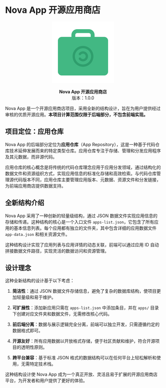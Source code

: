 # Nova App 开源应用商店

<p align="center">
  <img src="logo.svg" alt="Nova App Logo" width="200">
</p>

<p align="center">
  <strong>Nova App 开源应用商店</strong><br>
  版本：1.0.0
</p>

Nova App 是一个开源应用商店项目，采用全新的结构设计，旨在为用户提供经过审核的优质开源应用。**本项目计算范围仅限于后端部分，不包含前端实现。**

## 项目定位：应用仓库

Nova App 的后端部分定位为**应用仓库**（App Repository），这是一种基于代码仓库技术延伸发展而来的特定类型仓库。应用仓库专注于存储、管理和分发应用程序及其元数据，而非源代码。

应用仓库的核心概念是将传统的代码仓库理念应用于应用分发领域，通过结构化的数据文件和资源组织方式，实现应用信息的标准化存储和高效检索。与代码仓库管理源代码版本不同，应用仓库主要管理应用版本、元数据、资源文件和分发链接，为前端应用商店提供数据支持。

## 全新结构介绍

Nova App 采用了一种创新的轻量级结构，通过 JSON 数据文件实现应用信息的存储和传递。这种结构的核心是一个入口文件 `apps-list.json`，它包含了所有应用的基本信息列表。每个应用都有独立的文件夹，其中包含详细的应用数据文件 `app-data.json` 和相关资源文件。

这种结构设计实现了应用列表与应用详情的动态关联，前端可以通过应用 ID 自动拼接数据文件路径，实现灵活的数据访问和资源管理。

## 设计理念

这种全新结构的设计基于以下考虑：

1. **简洁性**：通过 JSON 数据文件存储信息，避免了复杂的数据库结构，使项目更加轻量级和易于维护。

2. **可扩展性**：添加新应用只需在 `apps-list.json` 中添加条目，并在 `apps/` 目录下创建对应文件夹和数据文件，无需修改核心代码。

3. **前后端分离**：数据与展示逻辑完全分离，前端可以独立开发，只需遵循约定的数据格式即可。

4. **开源友好**：所有应用数据以开放格式存储，便于社区贡献和维护，符合开源项目的透明性原则。

5. **跨平台兼容**：基于标准 JSON 格式的数据结构可以在任何平台上轻松解析和使用，无需特定技术栈。

这种结构设计使 Nova App 成为一个真正开放、灵活且易于扩展的开源应用商店平台，为开发者和用户提供了更好的体验。